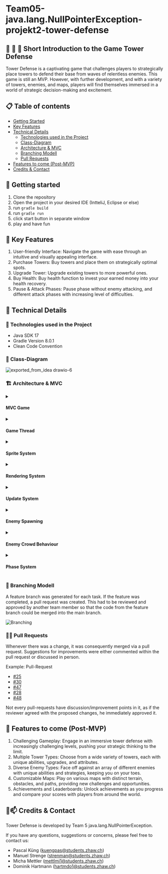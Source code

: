 # Team05-java.lang.NullPointerException-projekt2-tower-defense
## 🏰 🥷 🏰 Short Introduction to the Game Tower Defense
Tower Defense is a captivating game that challenges players to strategically place towers to defend their base from waves of relentless enemies. This game is still an MVP. However, with further development, and with a variety of towers, enemies, and maps, players will find themselves immersed in a world of strategic decision-making and excitement. 

## 📋 Table of contents
- [Getting Started](#-getting-started)
- [Key Features](#-key-features)
- [Technical Details](#-technical-details)
  - [Technologies used in the Project](#-technologies-used-in-the-project)
  - [Class-Diagram](#-class-diagram)
  - [Architecture & MVC](#-architecture--mvc)
  - [Branching Modell](#-branching-modell)
  - [Pull Requests](#-pull-requests)
- [Features to come (Post-MVP)](#-features-to-come-post-mvp)
- [Credits & Contact](#-credits--contact)

## 🚀 Getting started
1. Clone the repository
2. Open the project in your desired IDE (IntteliJ, Eclipse or else)
3. run `gradle build`
4. run `gradle run`
4. click start button in separate window
5. play and have fun

## 🔑 Key Features
1. User-friendly Interface: Navigate the game with ease through an intuitive and visually appealing interface.
2. Purchase Towers: Buy towers and place them on strategically optimal spots. 
3. Upgrade Tower: Upgrade existing towers to more powerful ones.
4. Buy Health: Buy health function to invest your earned money into your health recovery.
5. Pause & Attack Phases: Pause phase without enemy attacking, and different attack phases with increasing level of difficulties.

## 🔎 Technical Details 

### 🧪 Technologies used in the Project

- Java SDK 17
- Gradle Version 8.0.1
- Clean Code Convention

### 🧮 Class-Diagram
![exported_from_idea drawio-6](https://github.zhaw.ch/storage/user/4894/files/381468e5-5e27-4f28-82dd-e6f731f5b3ee)

### 🏗 Architecture & MVC

<details>
<summary>
    
#### MVC Game 

</summary>
    

    
    
```
 UI Thread                                                       GameThread


┌────────────────────┐
│                    │
│ GameView.fxml      │
│                    │
└────────────────────┘
          ▲
          │ Displays
          │
┌─────────┴──────────┐          ┌─────────────────────┐         ┌─────────────────────┐
│                    │          │                     │         │                     │
│ GameViewController ├────┬────►│ GameState           │◄───┬────┤   Game              │
│                    │    │     │                     │    │    │                     │
└────────────────────┘    │     └─────────────────────┘    │    └─────────────────────┘
                          │                                │
                      Observes                          Updates
```
The MVC model communicates with the Observer Pattern. 

- GameState holds all the properties that are needed to display in the UI
- The Game class is the Game Thread. It simulates the game rules and physics and updates the Gamestate accordingly
- GameViewController displays the given information of the GameState accordingly.

> When Rendering on the canvas the UI Thread is awaited because otherwise to many requests would clog up the UI Thread with the `Platform.runLater(...)` function.

</details>


<details>
<summary>
    
#### Game Thread
    
</summary>

> The Game Thread is the main loop of the game. It calls all the important function like `render()` and `update()`.

The Game Thread is structured like the following:

```java
double previous = getCurrentTime();
double lag = 0.0;
while (true)
{
  double current = getCurrentTime();
  double elapsed = current - previous;
  previous = current;
  lag += elapsed;

  processInput();

  while (lag >= MS_PER_UPDATE)
  {
    update();
    lag -= MS_PER_UPDATE;
  }

  render();
}

```

1. The `update()` method is only called  when the given time per update (100ms) is elapsed.
2. The `render()` method is always called and renders as many frames as possible

> In our case the `render()` method sets the GameState to trigger a render and awaits for the render to finish.

This was implemented in the following PR [#48](https://github.zhaw.ch/PM2-IT22tbWIN-scmy-bles-krea/Team05-java.lang.NullPointerException-projekt2-tower-defense/pull/48)
    
    
 
</details>
    
<details>
<summary>

#### Sprite System

</summary>
    
> **Sprite** means: In computer graphics, a sprite is a two-dimensional bitmap that is part of a larger scene (e.g., a 2D video game). Sprites can be static images or 
> animated graphics. [source](https://www.educative.io/answers/definition-sprite) 

The Sprite System loads images of for the given `SpritePath` enum. Here the number of variant of the same image and amount of images (more than 2 is animated). 

It has its own timer which changes the current image to display in a given interval.

> Through this system animations are enabled

This is how the code works:
```java
public class Sprite {
    private List<Image> sprites;
    private int intervalMs = 300;
    private int index = 0;
    private long lastUpdate = 0;

    public Sprite(SpritePath sprite) {
    ...
    intervalMs = randomUtil.getRandomInRange(sprite.minAnimationTimer, sprite.maxAnimationTimer); // not all animations play at the same speed
    lastUpdate = randomUtil.getRandomInRange(sprite.minAnimationTimer, sprite.maxAnimationTimer); // they dont start synchronized
    ...
    }
    
    public Image getSprite() {
        if (System.currentTimeMillis() - lastUpdate >= intervalMs) {
            continueIndex();
            lastUpdate = System.currentTimeMillis();
        }
        return sprites.get(index);
    }
    ...
```

`getSprite()` returns the image which should be displayed of the whole set and is incremented, if an interval was passed.

**Example sprite of enemy walking**

![Sprite](https://github.zhaw.ch/storage/user/5886/files/c626a93f-6a99-4e08-bf5e-6ddf08d4db29)


</details>    
    
<details>
<summary>
    
#### Rendering System
    
</summary>

> The Rendering System is responsible for visualizing elements on the canvas. What classes can be renderd is defined by the `Rendreable` interface. 

The rendering is called each `game.loop()`. As the Rendering has to be done in the UI Thread the GameThread( `game.loop()`) is waiting. This is the case, so that the rendering does not spam the UI Thread until it dies and the calling of the render function doesn't have to be locked to a fixed number. 

```
                                                                                          ┌──────────────────┐
                                                                                          │                  │
                                                                                          │    Game.loop     │
                                              ┌────────────────────┐                      │                  │
                          Render in UI Thread │                    │                      │  update          │
┌────────────────────┐                        │  Game State        │    Set Val and Waits │                  │
│                    │                        │                    │                      │                  │
│    UI Thread       ├────────────────────────┤ RenderNeeded:Bool  │ ◄────────────────────┼──setRender(True) │
│                    │                        │                    │                      │                  │
│                    │                        └────────────────────┘                      │                  │
│                    │                                                                    │                  │
│                    ├────────────────────────────────────────────────────────────────────┼───► continues..  │
└────────────────────┘                         On finish                                  │                  │
                                                                                          │                  │
                                                                                          │                  │
                                                                                          └──────────────────┘
```
> This graph is from PR [#52](https://github.zhaw.ch/PM2-IT22tbWIN-scmy-bles-krea/Team05-java.lang.NullPointerException-projekt2-tower-defense/pull/52)

The following classes implement the `Rendreable` interface: 

![exported_from_idea drawio](https://github.zhaw.ch/storage/user/5886/files/a93f6ef8-8e4d-4ba5-9b05-fad69868de7e)

The `Rendreable` interface enforces the `render(Canvas canvas)` method on it's implementers. Here an Example:

```java
    @Override
    public void render(Canvas canvas) {
        var g2d = canvas.getGraphicsContext2D();
        g2d.drawImage(sprite.getSprite(), position.getX() - width / 2, position.getY() - height / 2,
                width, height);
        g2d.setFill(Color.LIGHTGREEN);
        g2d.fillRect(position.getX() - width / 2, position.getY() - height / 2-10,
                (((double) width / 100) * health), 2);
    }
```

Here the sprite is drawn with the position of the enemy being in the middle of the Image (hence the  `- width / 2` and `- height / 2`). 
The health of the enemy is also represented by a green Rectangle drawn with it's width being relative to the enemies health. 

The top element of the render chain is the Game class which starts the rendering. Here is the order and hierarchy of the rendering process. 

![exported_from_idea drawio (1)](https://github.zhaw.ch/storage/user/5886/files/59ae9acc-cdc8-4faa-803d-75f7e0fa848e)
        
        
</details>


    
<details>
<summary>
    
#### Update System
    
</summary>

> The Update System is responsible for updating the physics and businessLogic of the Game in a predifined interval.

The update system has the following steps:

![exported_from_idea drawio (1)](https://github.zhaw.ch/storage/user/5886/files/4a18f4d6-b972-4c19-a27a-bc5497d9e89e)

> His is a overview of all steps done in the `update()` method. Some of them will be explained further in the next points.
        

</details>
    
<details>
<summary>

#### Enemy Spawning
    
</summary>

> The system that dictates, when, where and how many enemies are spawned and are on the game field. 

1. The `currentPhase` says how many enemies have to be on the field.

```java
 while (enemies.size() < currentPhase.getEnemyAmount()) {
            spawnEnemy();
 }
```

2. When spawning a random Point is selected where no enemy is  yet. If an Enemy is already on the generated position the enemy is shifted left (`position.x -= 50`), if there is another enemy, the position is further shifted until no enemy is at the same position:

```java
    private void spawnEnemy() {
        int radius = path.getRadius();
        int y = (int) path.getStart().getY();
        var startY = RandomUtil.getInstance().getRandomInRange(y - radius, y + radius);
        var startX = RandomUtil.getInstance().getRandomInRange(-200, 0);
        var newPost = new Point2D(startX, startY);
        while (interSects(newPost)) {
            newPost = newPost.add(-50, 0);
        }
        enemies.add(new Enemy(newPost));
    }
```
> the spawn position is always of screen so the spawning of the enemy is not visible to the player.
        
</details>
    
<details>
<summary>
    
#### Enemy Crowd Behaviour

</summary>
    
The crowd behaviour is based on a task of the book: **The Nature of code by Daniel Shiffman** [Exercise 6.14, Chapter 6.12 Combinations](https://natureofcode.com/book/chapter-6-autonomous-agents/)
        
</details>
    
<details>
<summary>

#### Phase System

</summary>
    
    
> The system that defines how many enemies are present in the game.

The phase system has two phases

1. **Attack phase** here enemies spawns corresponding to the attack pattern 
2. **Pause phase**  no enemies spawn. The player has a chance to recover

##### Attack Patterns

The patterns are defined through a base level of enemies that attack the player.

```java
            patterns.add(new int[] { 2, 2, 3, 4, 3, 3, 2 });
            patterns.add(new int[] { 2, 2, 2, 5, 2, 2 });
            patterns.add(new int[] { 3, 3, 3, 2, 2, 2 });
            patterns.add(new int[] { 2, 2, 2, 2, 4, 2 });
            patterns.add(new int[] { 2, 3, 3, 4, 2 });
```
    
</details>

    
### 🌳 Branching Modell 

A feature branch was generated for each task. If the feature was completed, a pull request was created.   This had to be reviewed and approved by another team member so that the code from the feature branch could be merged into the main branch.

![Branching](https://github.zhaw.ch/storage/user/4894/files/4e1b24bb-0a45-4792-999c-f864144bfa3f)

### 👨‍🔧 Pull Requests
Whenever there was a change, it was consequently merged via a pull request. Suggestions for improvements were either commented within the pull request or discussed in person. 

Example: Pull-Request 

- [#25](https://github.zhaw.ch/PM2-IT22tbWIN-scmy-bles-krea/Team05-java.lang.NullPointerException-projekt2-tower-defense/pull/25)
- [#30](https://github.zhaw.ch/PM2-IT22tbWIN-scmy-bles-krea/Team05-java.lang.NullPointerException-projekt2-tower-defense/pull/30)
- [#47](https://github.zhaw.ch/PM2-IT22tbWIN-scmy-bles-krea/Team05-java.lang.NullPointerException-projekt2-tower-defense/pull/47)
- [#28](https://github.zhaw.ch/PM2-IT22tbWIN-scmy-bles-krea/Team05-java.lang.NullPointerException-projekt2-tower-defense/pull/28)
- [#48](https://github.zhaw.ch/PM2-IT22tbWIN-scmy-bles-krea/Team05-java.lang.NullPointerException-projekt2-tower-defense/pull/48)

Not every pull-requests have discussion/improvement points in it, as if the reviewer agreed with the proposed changes, he immediately approved it. 

## 🔮 Features to come (Post-MVP)
1. Challenging Gameplay: Engage in an immersive tower defense with increasingly challenging levels, pushing your strategic thinking to the limit.
2. Multiple Tower Types: Choose from a wide variety of towers, each with unique abilities, upgrades, and attributes.
3. Diverse Enemy Types: Face off against an array of different enemies with unique abilities and strategies, keeping you on your toes.
4. Customizable Maps: Play on various maps with distinct terrain, obstacles, and paths, providing new challenges and opportunities.
5. Achievements and Leaderboards: Unlock achievements as you progress and compare your scores with players from around the world. 

## 🙌📫 Credits & Contact

Tower Defense is developed by Team 5 java.lang.NullPointerException. 

If you have any questions, suggestions or concerns, please feel free to contact us:
- Pascal Küng (kuengpas@students.zhaw.ch)
- Manuel Strenge (strenman@students.zhaw.ch)
- Micha Mettler (mettlmi1@students.zhaw.ch)
- Dominik Hartmann (hartmdo1@students.zhaw.ch)
